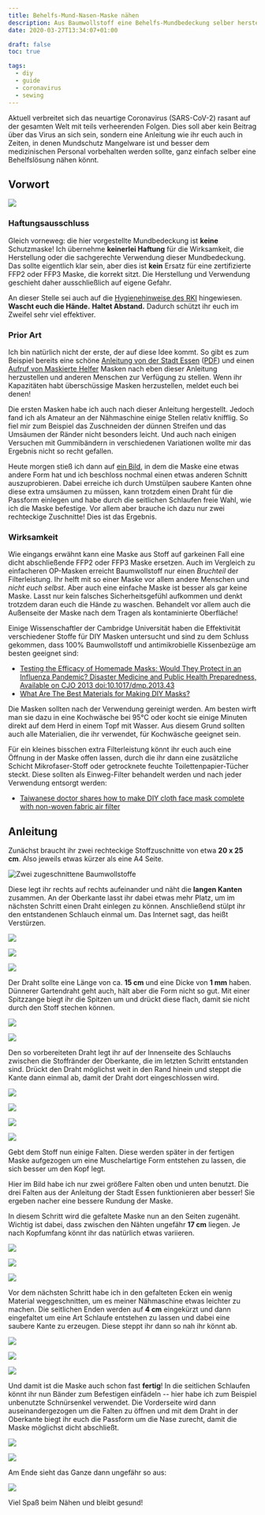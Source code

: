 ```yaml
---
title: Behelfs-Mund-Nasen-Maske nähen
description: Aus Baumwollstoff eine Behelfs-Mundbedeckung selber herstellen.
date: 2020-03-27T13:34:07+01:00

draft: false
toc: true

tags:
  - diy
  - guide
  - coronavirus
  - sewing
---
```


Aktuell verbreitet sich das neuartige Coronavirus (SARS-CoV-2) rasant auf der gesamten Welt mit teils verheerenden Folgen. Dies soll aber kein Beitrag über das Virus an sich sein, sondern eine Anleitung wie ihr euch auch in Zeiten, in denen Mundschutz Mangelware ist und besser dem medizinischen Personal vorbehalten werden sollte, ganz einfach selber eine Behelfslösung nähen könnt.

<!--more-->
## Vorwort

![](08_passform.jpg)

### Haftungsausschluss

Gleich vorneweg: die hier vorgestellte Mundbedeckung ist **keine** Schutzmaske! Ich übernehme **keinerlei Haftung** für die Wirksamkeit, die Herstellung oder die sachgerechte Verwendung dieser Mundbedeckung. Das sollte eigentlich klar sein, aber dies ist **kein** Ersatz für eine zertifizierte FFP2 oder FFP3 Maske, die korrekt sitzt. Die Herstellung und Verwendung geschieht daher ausschließlich auf eigene Gefahr.

An dieser Stelle sei auch auf die [Hygienehinweise des RKI](https://www.infektionsschutz.de/coronavirus/) hingewiesen. **Wascht euch die Hände.** **Haltet Abstand.** Dadurch schützt ihr euch im Zweifel sehr viel effektiver.

### Prior Art

Ich bin natürlich nicht der erste, der auf diese Idee kommt. So gibt es zum Beispiel bereits eine schöne [Anleitung von der Stadt Essen](https://www.essen.de/gesundheit/coronavirus_6.de.html) ([PDF](https://media.essen.de/media/wwwessende/aemter/0115_1/pressereferat/Mund-Nasen-Schutz__Naehanleitung_2020_Feuerwehr_Essen.pdf)) und einen [Aufruf von Maskierte Helfer](https://www.maskierte-helfer.de/) Masken nach eben dieser Anleitung herzustellen und anderen Menschen zur Verfügung zu stellen. Wenn ihr Kapazitäten habt überschüssige Masken herzustellen, meldet euch bei denen!

Die ersten Masken habe ich auch nach dieser Anleitung hergestellt. Jedoch fand ich als Amateur an der Nähmaschine einige Stellen relativ knifflig. So fiel mir zum Beispiel das Zuschneiden der dünnen Streifen und das Umsäumen der Ränder nicht besonders leicht. Und auch nach einigen Versuchen mit Gummibändern in verschiedenen Variationen wollte mir das Ergebnis nicht so recht gefallen.

Heute morgen stieß ich dann auf [ein Bild](https://imgur.com/dbbIJqy), in dem die Maske eine etwas andere Form hat und ich beschloss nochmal einen etwas anderen Schnitt auszuprobieren. Dabei erreiche ich durch Umstülpen saubere Kanten ohne diese extra umsäumen zu müssen, kann trotzdem einen Draht für die Passform einlegen und habe durch die seitlichen Schlaufen freie Wahl, wie ich die Maske befestige. Vor allem aber brauche ich dazu nur zwei rechteckige Zuschnitte! Dies ist das Ergebnis.

### Wirksamkeit

Wie eingangs erwähnt kann eine Maske aus Stoff auf garkeinen Fall eine dicht abschließende FFP2 oder FFP3 Maske ersetzen. Auch im Vergleich zu einfacheren OP-Masken erreicht Baumwollstoff nur einen *Bruchteil* der Filterleistung. Ihr helft mit so einer Maske vor allem andere Menschen und *nicht euch selbst*. Aber auch eine einfache Maske ist besser als gar keine Maske. Lasst nur kein falsches Sicherheitsgefühl aufkommen und denkt trotzdem daran euch die Hände zu waschen. Behandelt vor allem auch die Außenseite der Maske nach dem Tragen als kontaminierte Oberfläche!

Einige Wissenschaftler der Cambridge Universität haben die Effektivität verschiedener Stoffe für DIY Masken untersucht und sind zu dem Schluss gekommen, dass 100% Baumwollstoff und antimikrobielle Kissenbezüge am besten geeignet sind:

* [Testing the Efficacy
of Homemade Masks: Would They Protect in an Influenza Pandemic? Disaster Medicine and Public Health
Preparedness, Available on CJO 2013 doi:10.1017/dmp.2013.43](https://www.researchgate.net/publication/258525804_Testing_the_Efficacy_of_Homemade_Masks_Would_They_Protect_in_an_Influenza_Pandemic)
* [What Are The Best Materials for Making DIY Masks?](https://smartairfilters.com/en/blog/best-materials-make-diy-face-mask-virus/)

Die Masken sollten nach der Verwendung gereinigt werden. Am besten wirft man sie dazu in eine Kochwäsche bei 95°C oder kocht sie einige Minuten direkt auf dem Herd in einem Topf mit Wasser. Aus diesem Grund sollten auch alle Materialien, die ihr verwendet, für Kochwäsche geeignet sein.

Für ein kleines bisschen extra Filterleistung könnt ihr euch auch eine Öffnung in der Maske offen lassen, durch die ihr dann eine zusätzliche Schicht Mikrofaser-Stoff oder getrocknete feuchte Toilettenpapier-Tücher steckt. Diese sollten als Einweg-Filter behandelt werden und nach jeder Verwendung entsorgt werden:

* [Taiwanese doctor shares how to make DIY cloth face mask complete with non-woven fabric air filter](https://mothership.sg/2020/02/taiwanese-doctor-cloth-face-mask/)

## Anleitung

Zunächst braucht ihr zwei rechteckige Stoffzuschnitte von etwa **20 x 25 cm**. Also jeweils etwas kürzer als eine A4 Seite.

![](01_zuschnitt.jpg "Zwei zugeschnittene Baumwollstoffe")

Diese legt ihr rechts auf rechts aufeinander und näht die **langen Kanten** zusammen. An der Oberkante lasst ihr dabei etwas mehr Platz, um im nächsten Schritt einen Draht einlegen zu können. Anschließend stülpt ihr den entstandenen Schlauch einmal um. Das Internet sagt, das heißt Verstürzen.

![](02_rechtsaufrechts.jpg)

![](02_kanten.jpg)

![](02_naehen.jpg)

Der Draht sollte eine Länge von ca. **15 cm** und eine Dicke von **1 mm** haben. Dünnerer Gartendraht geht auch, hält aber die Form nicht so gut. Mit einer Spitzzange biegt ihr die Spitzen um und drückt diese flach, damit sie nicht durch den Stoff stechen können.

![](03_drahtlaenge.jpg)

![](03_endeabrunden.jpg)

Den so vorbereiteten Draht legt ihr auf der Innenseite des Schlauchs zwischen die Stoffränder der Oberkante, die im letzten Schritt entstanden sind. Drückt den Draht möglichst weit in den Rand hinein und steppt die Kante dann einmal ab, damit der Draht dort eingeschlossen wird.

![](04_drahteinlegen.jpg)

![](04_drahtrand.jpg)

![](04_naehen.jpg)

![](04_ergebnis.jpg)

Gebt dem Stoff nun einige Falten. Diese werden später in der fertigen Maske aufgezogen um eine Muschelartige Form entstehen zu lassen, die sich besser um den Kopf legt.

Hier im Bild habe ich nur zwei größere Falten oben und unten benutzt. Die drei Falten aus der Anleitung der Stadt Essen funktionieren aber besser! Sie ergeben nacher eine bessere Rundung der Maske.

In diesem Schritt wird die gefaltete Maske nun an den Seiten zugenäht. Wichtig ist dabei, dass zwischen den Nähten ungefähr **17 cm** liegen. Je nach Kopfumfang könnt ihr das natürlich etwas variieren.

![](05_falten.jpg)

![](05_breite.jpg)

![](05_ergebnis.jpg)

Vor dem nächsten Schritt habe ich in den gefalteten Ecken ein wenig Material weggeschnitten, um es meiner Nähmaschine etwas leichter zu machen. Die seitlichen Enden werden auf **4 cm** eingekürzt und dann eingefaltet um eine Art Schlaufe entstehen zu lassen und dabei eine saubere Kante zu erzeugen. Diese steppt ihr dann so nah ihr könnt ab.

![](06_material.jpg)

![](06_falten.jpg)

![](06_ergebnis.jpg)

Und damit ist die Maske auch schon fast **fertig**! In die seitlichen Schlaufen könnt ihr nun Bänder zum Befestigen einfädeln -- hier habe ich zum Beispiel unbenutzte Schnürsenkel verwendet. Die Vorderseite wird dann auseinandergezogen um die Falten zu öffnen und mit dem Draht in der Oberkante biegt ihr euch die Passform um die Nase zurecht, damit die Maske möglichst dicht abschließt.

![](07_auffalten.jpg)

![](07_schnuersenkel.jpg)

Am Ende sieht das Ganze dann ungefähr so aus:

![](08_passform.jpg)

Viel Spaß beim Nähen und bleibt gesund!
